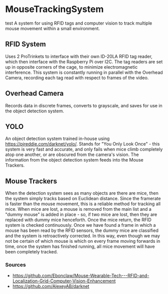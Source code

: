 # MouseTrackingSystem
test
A system for using RFID tags and computer vision to track multiple mouse movement within a small environment.

## RFID System
Uses 2 ProTrinkets to interface with their own ID-20LA RFID tag
reader, which then interface with the Raspberry Pi over I2C.
The tag readers are set up in opposite corners of the cage, to minimize electromagnetic interference. This system is constantly running in parallel with the Overhead Camera, recording each tag read with respect to frames of the video.

## Overhead Camera
Records data in discrete frames, converts to grayscale, and saves for use in the object detection system.

## YOLO
An object detection system trained in-house using https://pjreddie.com/darknet/yolo/. Stands for "You Only Look Once" - this system is very fast and accurate, and only fails when mice climb completely atop one another, or are obscured from the camera's vision. The information from the object detection system feeds into the Mouse Trackers.

## Mouse Trackers
When the detection system sees as many objects are there are mice, then the system simply tracks based on Euclidean distance. Since the framerate is faster than the mouse movement, this is a reliable method for tracking all mice. When mice are lost, a mouse is removed from the main list and a "dummy mouse" is added in place - so, if two mice are lost, then they are replaced with dummy mice henceforth. Once the mice return, the RFID system is checked continuously. Once we have found a frame in which a mouse has been read by the RFID sensors, the dummy mice are classified and the system is retroactively corrected. In this way, even though we may not be certain of which mouse is which on every frame moving forwards in time, once the system has finished running, all mice movement will have been completely tracked.

### Sources
- https://github.com/Ebonclaw/Mouse-Wearable-Tech---RFID-and-Localization-Grid-Computer-Vision-Enhancement
- https://github.com/AlexeyAB/darknet
